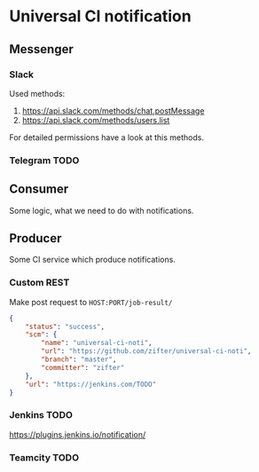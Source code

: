 # Universal CI notification

## Messenger
### Slack
Used methods:
1. https://api.slack.com/methods/chat.postMessage
1. https://api.slack.com/methods/users.list

For detailed permissions have a look at this methods.
### Telegram TODO

## Consumer
Some logic, what we need to do with notifications.

## Producer
Some CI service which produce notifications.

### Custom REST
Make post request to `HOST:PORT/job-result/`
```json
{
	"status": "success",
	"scm": {
		"name": "universal-ci-noti",
		"url": "https://github.com/zifter/universal-ci-noti",
		"branch": "master",
		"committer": "zifter"
	},
	"url": "https://jenkins.com/TODO"
}
```

### Jenkins TODO
https://plugins.jenkins.io/notification/

### Teamcity TODO
